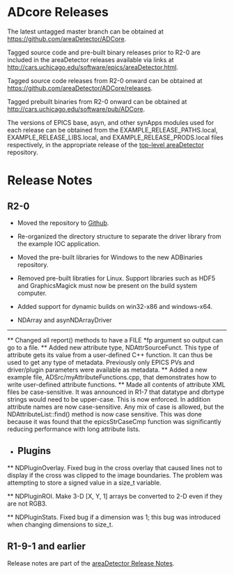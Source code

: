 ADcore Releases
===============

The latest untagged master branch can be obtained at
https://github.com/areaDetector/ADCore.

Tagged source code and pre-built binary releases prior to R2-0 are included
in the areaDetector releases available via links at
http://cars.uchicago.edu/software/epics/areaDetector.html.

Tagged source code releases from R2-0 onward can be obtained at 
https://github.com/areaDetector/ADCore/releases.

Tagged prebuilt binaries from R2-0 onward can be obtained at
http://cars.uchicago.edu/software/pub/ADCore.

The versions of EPICS base, asyn, and other synApps modules used for each release can be obtained from 
the EXAMPLE_RELEASE_PATHS.local, EXAMPLE_RELEASE_LIBS.local, and EXAMPLE_RELEASE_PRODS.local
files respectively, in the appropriate release of the 
[top-level areaDetector](https://github.com/areaDetector/areaDetector) repository.


Release Notes
=============

R2-0
----
* Moved the repository to [Github](https://github.com/areaDetector/ADCore).
* Re-organized the directory structure to separate the driver library from the example IOC application.
* Moved the pre-built libraries for Windows to the new ADBinaries repository.
* Removed pre-built libraties for Linux.  Support libraries such as HDF5 and GraphicsMagick must now be
  present on the build system computer.
* Added support for dynamic builds on win32-x86 and windows-x64. 

* NDArray and asynNDArrayDriver
-----------------------------
** Changed all report() methods to have a FILE *fp argument so output can go to a file. 
** Added new attribute type, NDAttrSourceFunct. 
   This type of attribute gets its value from a user-defined C++ function. 
   It can thus be used to get any type of metadata. Previously only EPICS PVs 
   and driver/plugin parameters were available as metadata. 
** Added a new example file, ADSrc/myAttributeFunctions.cpp, that demonstrates 
   how to write user-defined attribute functions. 
** Made all contents of attribute XML files be case-sensitive. It was announced in R1-7 that 
   datatype and dbrtype strings would need to be upper-case. This is now enforced. 
   In addition attribute names are now case-sensitive. 
   Any mix of case is allowed, but the NDAttributeList::find() method is now case sensitive. 
   This was done because it was found that the epicsStrCaseCmp function was significantly 
   reducing performance with long attribute lists. 
   
* Plugins
  -------
** NDPluginOverlay. Fixed bug in the cross overlay that caused lines not to display if the cross was 
   clipped to the image boundaries. The problem was attempting to store a signed value in a size_t variable. 

** NDPluginROI. Make 3-D [X, Y, 1] arrays be converted to 2-D even if they are not RGB3. 

** NDPluginStats. Fixed bug if a dimension was 1; this bug was introduced when changing dimensions to size_t. 


R1-9-1 and earlier
------------------
Release notes are part of the
[areaDetector Release Notes](http://cars.uchicago.edu/software/epics/areaDetectorReleaseNotes.html).
